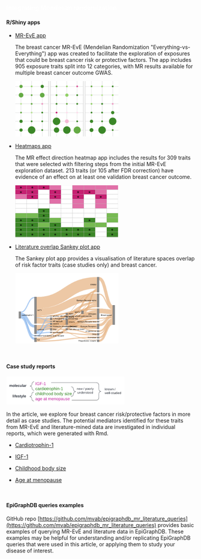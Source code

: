 ### <span style="color:white"> Integrating Mendelian randomization</span>

#### R/Shiny apps

* [MR-EvE app](https://mvab.shinyapps.io/brca-miner/)

  The breast cancer MR-EvE (Mendelian Randomization "Everything-vs-Everything") app was created to facilitate the exploration of exposures that could be breast cancer risk or protective factors. The app includes 905 exposure traits split into 12 categories, with MR results available for multiple breast cancer outcome GWAS.
  
  <img src="content/figs/app1.png" width="275"/>

* [Heatmaps app](https://mvab.shinyapps.io/MR_heatmaps/)

   The MR effect direction heatmap app includes the results for 309 traits that were selected with filtering steps from the initial MR-EvE exploration dataset. 213 traits (or 105 after FDR correction) have evidence of an effect on at least one validation breast cancer outcome. 

  ![Image](content/figs/app2.png)


* [Literature overlap Sankey plot app](https://mvab.shinyapps.io/literature_overlap_sankey/)

  The Sankey plot app provides a visualisation of literature spaces overlap of risk factor traits (case studies only) and breast cancer. 

  <img src="content/figs/app3.png" width="275"/>

<br>

#### Case study reports

  <img src="content/figs/case_studies.png" width="315"/>
  
  In the article, we explore four breast cancer risk/protective factors in more detail as case studies. The potential mediators identified for these traits from MR-EvE and literature-mined data are investigated in individual reports, which were generated with Rmd.

* [Cardiotrophin-1](content/case_study_report_Cardiotrophin-1.html)

* [IGF-1](content/case_study_report_IGF-1.html)

* [Childhood body size](content/case_study_report_Childhood_body_size.html)

* [Age at menopause](content/case_study_report_Age_at_menopause.html)

<br>

#### EpiGraphDB queries examples 

GitHub repo [https://github.com/mvab/epigraphdb_mr_literature_queries](https://github.com/mvab/epigraphdb_mr_literature_queries) provides basic examples of querying MR-EvE and literature data in EpiGraphDB. These examples may be helpful for understanding and/or replicating EpiGraphDB queries that were used in this article, or applying them to study your disease of interest.








